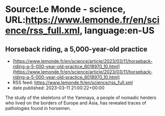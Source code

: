 # Source:Le Monde - science, URL:https://www.lemonde.fr/en/science/rss_full.xml, language:en-US

## Horseback riding, a 5,000-year-old practice
 - [https://www.lemonde.fr/en/science/article/2023/03/11/horseback-riding-a-5-000-year-old-practice_6018970_10.html](https://www.lemonde.fr/en/science/article/2023/03/11/horseback-riding-a-5-000-year-old-practice_6018970_10.html)
 - RSS feed: https://www.lemonde.fr/en/science/rss_full.xml
 - date published: 2023-03-11 21:00:22+00:00

The study of the skeletons of the Yamnaya, a people of nomadic herders who lived on the borders of Europe and Asia, has revealed traces of pathologies found in horsemen.

